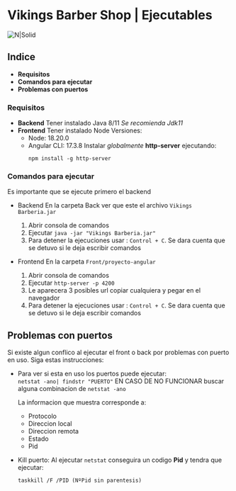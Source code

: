 # **Vikings Barber Shop | Ejecutables**
![N|Solid](https://encrypted-tbn0.gstatic.com/images?q=tbn:ANd9GcQ_pXv9zmbYh3z2Xv_esFbPXwRXk9xziap4Vw&s)
 
## **Indice**
- **Requisitos**
- **Comandos para ejecutar**
- **Problemas con puertos**

### Requisitos
- **Backend**
Tener instalado Java 8/11 *Se recomienda Jdk11*
- **Frontend**
Tener instalado Node
Versiones:
    - Node: 18.20.0
    - Angular CLI: 17.3.8
Instalar *globalmente* **http-server** ejecutando:
        ```
        npm install -g http-server
        ```
### Comandos para ejecutar 
Es importante que se ejecute primero el backend
- Backend
En la carpeta Back ver que este el archivo `Vikings Barberia.jar`
    1. Abrir consola de comandos
    2. Ejecutar `java -jar "Vikings Barberia.jar"`
    3. Para detener la ejecuciones usar : `Control + C`. 
    Se dara cuenta que se detuvo si le deja escribir comandos

- Frontend
En la carpeta `Front/proyecto-angular` 
    1. Abrir consola de comandos
    2. Ejecutar `http-server -p 4200`
    3. Le aparecera 3 posibles url copiar cualquiera y pegar en el navegador
    4. Para detener la ejecuciones usar : `Control + C`. 
Se dara cuenta que se detuvo si le deja escribir comandos

## Problemas con puertos
Si existe algun conflico al ejecutar el front o back por problemas con puerto en uso. Siga estas instrucciones:

- Para ver si esta en uso los puertos puede ejecutar:  
	 ```netstat -ano| findstr "PUERTO"```
	 EN CASO DE NO FUNCIONAR buscar alguna combinacion de `netstat -ano`

	 La informacion que muestra corresponde a:
	- Protocolo 
	- Direccion local 
	- Direccion remota
	- Estado 
	- Pid	

- Kill puerto:
      Al ejecutar `netstat` conseguira un codigo **Pid** y tendra que ejecutar:
	```
    taskkill /F /PID (NºPid sin parentesis)
    ```

